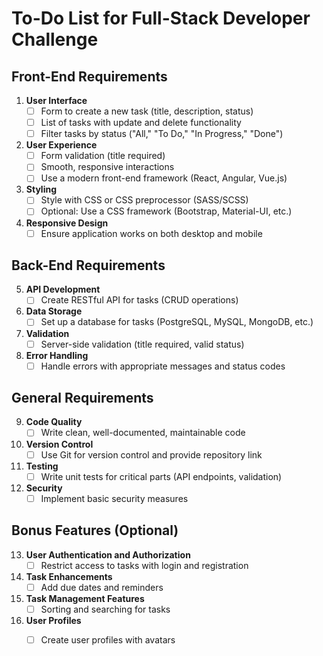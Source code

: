 # To-Do List for Full-Stack Developer Challenge

## Front-End Requirements

1. **User Interface**
    - [ ] Form to create a new task (title, description, status)
    - [ ] List of tasks with update and delete functionality
    - [ ] Filter tasks by status ("All," "To Do," "In Progress," "Done")

2. **User Experience**
    - [ ] Form validation (title required)
    - [ ] Smooth, responsive interactions
    - [ ] Use a modern front-end framework (React, Angular, Vue.js)

3. **Styling**
    - [ ] Style with CSS or CSS preprocessor (SASS/SCSS)
    - [ ] Optional: Use a CSS framework (Bootstrap, Material-UI, etc.)

4. **Responsive Design**
    - [ ] Ensure application works on both desktop and mobile

## Back-End Requirements

5. **API Development**
    - [ ] Create RESTful API for tasks (CRUD operations)

6. **Data Storage**
    - [ ] Set up a database for tasks (PostgreSQL, MySQL, MongoDB, etc.)

7. **Validation**
    - [ ] Server-side validation (title required, valid status)

8. **Error Handling**
    - [ ] Handle errors with appropriate messages and status codes

## General Requirements

9. **Code Quality**
    - [ ] Write clean, well-documented, maintainable code

10. **Version Control**
    - [ ] Use Git for version control and provide repository link

11. **Testing**
    - [ ] Write unit tests for critical parts (API endpoints, validation)

12. **Security**
    - [ ] Implement basic security measures

## Bonus Features (Optional)

13. **User Authentication and Authorization**
    - [ ] Restrict access to tasks with login and registration

14. **Task Enhancements**
    - [ ] Add due dates and reminders

15. **Task Management Features**
    - [ ] Sorting and searching for tasks

16. **User Profiles**
    - [ ] Create user profiles with avatars

